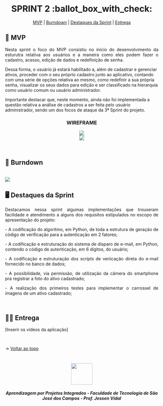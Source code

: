 <br id="topo">
 
<h1 align="center"> SPRINT 2 :ballot_box_with_check: </h1>

<p align="center">
    <a href="#mvp">MVP</a> | 
    <a href="#burndown">Burndown</a> | 
    <a href="#destaques">Destaques da Sprint</a> | 
    <a href="#entrega">Entrega</a> 
</p>

<span id="mvp">
 
## :rocket: MVP 
<p align="justify">Nesta sprint o foco do MVP consistiu no início do desenvolvimento da esturutra relativa aos usuários e a maneira como eles podem fazer o cadastro, acesso, edição de dados e redefinição de senha.</p>

<p>Dessa forma, o usuário já estará habilitado a, além de cadastrar e gerenciar ativos, proceder com o seu próprio cadastro junto ao aplicativo, contando com uma série de opções relativa ao mesmo, como redefinir a sua própria senha, visualizar os seus dados para edição e ser classificado na hierarquia como usuário comum ou usuário administrador.</p>

<p>Importante destacar que, neste momento, ainda não foi implementada a questão relativa a análise de cadastros a ser feita pelo usuário administrador, sendo um dos focos de ataque da 3ª Sprint do projeto.</p>
  
<h3 align="center" id="wireframe"> WIREFRAME </h3>
<p align="center">
<img src="https://github.com/peonia-api/API_5_Semestre/blob/main/images/Wireframes%20-%20Login%20-%20Rec%20de%20Senha%20-%20Cad%20de%20Usuário.png"/>
<br>
<img src="https://github.com/peonia-api/API_5_Semestre/blob/main/images/Wireframes%20-%20Equipamentos%20-%20Perfil%20-%20Detalhes.png"/>
</p>
</br>
  
<span id="burndown">
 
## :pushpin: Burndown
<!--<p align="center"> <img src = "../images/Burndown%202ª%20Sprint.png"></p>-->
<br>

 <img src="https://github.com/peonia-api/API_5_Semestre/blob/main/images/Burndown%202ª%20Sprint.png"/>

 <span id="destaques">

## 🖥️ Destaques da Sprint
<p align="justify">Destacamos nessa sprint algumas implementações que trouxeram facilidade e atendimento a alguns dos requisitos estipulados no escopo de apresentação do projeto:</p>

<p align="justify"> - A codificação do algoritmo, em Python, de toda a estrutura de geração de código de verificação para a autenticação em 2 fatores;</p>

<p align="justify"> - A codificação e estruturação do sistema de disparo de e-mail, em Python, contendo o código de autenticação, em 6 dígitos, do usuário;</p>

<p align="justify"> - A codificação e estruturação dos scripts de veriicação direta do e-mail fornecido no banco de dados;</p>

<p align="justify"> - A possibilidade, via permissão, de utilização da câmera do smartphone pra registrar a foto do ativo cadastrado;</p>

<p align="justify"> - A realização dos primeiros testes para implementar o carrossel de imagens de um ativo cadastrado;</p>
<br>
  
 <span id="entrega">
 
## 👩‍💻 Entrega
<p align="center">

[Inserir os vídeos da aplicação]

</p>
<br>

→ [Voltar ao topo](#topo)

<h1 align="center"> <img src = "https://user-images.githubusercontent.com/71477357/161321048-dc637b2e-0314-4e07-b2f9-8cda9f653356.png" height="70"  align="auto">
<h5 align="center"> Aprendizagem por Projetos Integrados - Faculdade de Tecnologia de São José dos Campos - Prof. Jessen Vidal </h5>
